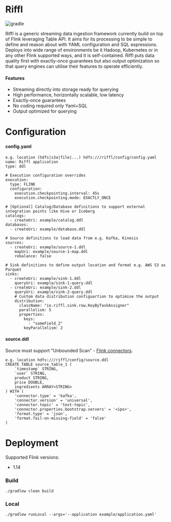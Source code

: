 # Riffl
![gradle](https://github.com/riffl/riffl/actions/workflows/gradle.yml/badge.svg)

Riffl is a generic streaming data ingestion framework currently build on top of Flink leveraging Table API.
It aims for its processing to be simple to define and reason about with YAML configuration and SQL expressions.
Deploys into wide range of environments be it Hadoop, Kubernetes or in any other Flink supported ways, and it is self-contained.
Riffl puts data quality first with exactly-once guarantees but also output optimization so that query engines can utilise their features to operate efficiently.

#### Features
* Streaming directly into storage ready for querying
* High performance, horizontally scalable, low latency
* Exactly-once guarantees
* No coding required only Yaml+SQL
* Output optimized for querying

# Configuration

#### config.yaml
```
e.g. location (hdfs|s3a|file|...) hdfs:///riffl/config/config.yaml
name: Riffl application
type: ddl

# Execution configuration overrides
execution:
  type: FLINK
  configuration:
    execution.checkpointing.interval: 45s
    execution.checkpointing.mode: EXACTLY_ONCE

# [Optional] Catalog/Database definitions to support external integration points like Hive or Iceberg
catalogs:                                        
  - createUri: example/catalog.ddl                
databases:                                          
  - createUri: example/database.ddl
  
# Source definitions to load data from e.g. Kafka, Kinesis
sources:
  - createUri: example/source-1.ddl
    mapUri: example/source-1-map.ddl
    rebalance: false

# Sink definitions to define output location and format e.g. AWS S3 as Parquet
sinks:
  - createUri: example/sink-1.ddl
    queryUri: example/sink-1-query.ddl
  - createUri: example/sink-2.ddl
    queryUri: example/sink-2-query.ddl
    # Custom data distribution configuartion to optimise the output  
    distribution:
      className: "io.riffl.sink.row.KeyByTaskAssigner"
      parallelism: 5
      properties:
        keys:
          - "someField_2"
        keyParallelism: 2
```
#### source.ddl

Source must support "Unbounded Scan" - [Flink connectors](https://nightlies.apache.org/flink/flink-docs-release-1.14/docs/connectors/table/overview/).

```
e.g. location hdfs:///riffl/config/source.ddl
CREATE TABLE source_table_1 (
    `timestamp` STRING,
    `user` STRING,
    product STRING,
    price DOUBLE,
    ingredients ARRAY<STRING>
) WITH (
    'connector.type' = 'kafka',
    'connector.version' = 'universal',
    'connector.topic' = 'test-topic',
    'connector.properties.bootstrap.servers' = '<ips>',
    'format.type' = 'json',
    'format.fail-on-missing-field' = 'false'
)
```

# Deployment
Supported Flink versions:
* 1.14

### Build
```
./gradlew clean build
```

### Local
```
./gradlew runLocal --args='--application example/application.yaml'
```

